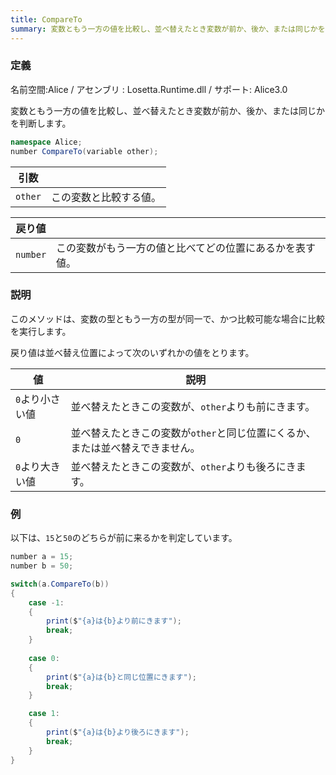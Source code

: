 ```yaml
---
title: CompareTo
summary: 変数ともう一方の値を比較し、並べ替えたとき変数が前か、後か、または同じかを判断します。
---
```

### 定義
名前空間:Alice / アセンブリ : Losetta.Runtime.dll / サポート: Alice3.0

変数ともう一方の値を比較し、並べ替えたとき変数が前か、後か、または同じかを判断します。

```cs title="AliceScript"
namespace Alice;
number CompareTo(variable other);
```

|引数| |
|-|-|
|`other`| この変数と比較する値。|

|戻り値| |
|---|---|
|`number`|この変数がもう一方の値と比べてどの位置にあるかを表す値。|

### 説明
このメソッドは、変数の型ともう一方の型が同一で、かつ比較可能な場合に比較を実行します。

戻り値は並べ替え位置によって次のいずれかの値をとります。

|値|説明|
|---|---|
|`0`より小さい値|並べ替えたときこの変数が、`other`よりも前にきます。|
|`0`|並べ替えたときこの変数が`other`と同じ位置にくるか、または並べ替えできません。|
|`0`より大きい値|並べ替えたときこの変数が、`other`よりも後ろにきます。|
### 例
以下は、`15`と`50`のどちらが前に来るかを判定しています。

```cs title="AliceScript"
number a = 15;
number b = 50;

switch(a.CompareTo(b))
{
    case -1:
    {
        print($"{a}は{b}より前にきます");
        break;
    }
    
    case 0:
    {
        print($"{a}は{b}と同じ位置にきます");
        break;
    }

    case 1:
    {
        print($"{a}は{b}より後ろにきます");
        break;
    }
}
```
